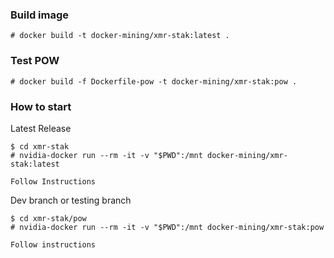 ### Build image

`# docker build -t docker-mining/xmr-stak:latest .`

### Test POW 

`# docker build -f Dockerfile-pow -t docker-mining/xmr-stak:pow .`


### How to start

Latest Release

~~~~
$ cd xmr-stak
# nvidia-docker run --rm -it -v "$PWD":/mnt docker-mining/xmr-stak:latest

Follow Instructions
~~~~

Dev branch or testing branch

~~~~
$ cd xmr-stak/pow
# nvidia-docker run --rm -it -v "$PWD":/mnt docker-mining/xmr-stak:pow

Follow instructions
~~~~